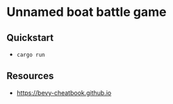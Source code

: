 # Unnamed boat battle game

## Quickstart

- `cargo run`

## Resources

- https://bevy-cheatbook.github.io
